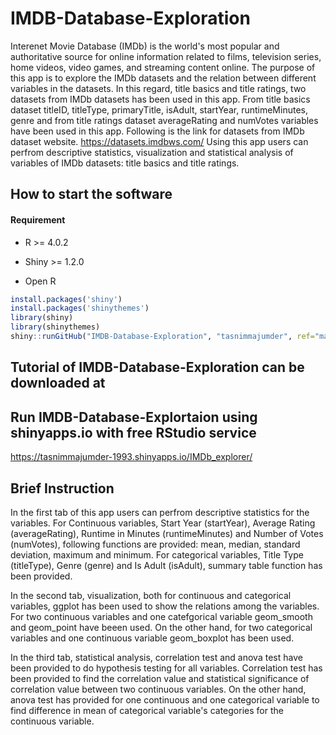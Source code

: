# IMDB-Database-Exploration

Interenet Movie Database (IMDb) is the world's most popular and authoritative source for online information related to films, television series, home videos, video games, and streaming content online. The purpose of this app is to explore the IMDb datasets and the relation between different variables in the datasets. In this regard, title basics and title ratings, two datasets from IMDb datasets has been used in this app. From title basics dataset titleID, titleType, primaryTitle, isAdult, startYear, runtimeMinutes, genre and from title ratings dataset averageRating and numVotes variables have been used in this app. Following is the link for datasets from IMDb dataset website.
https://datasets.imdbws.com/
Using this app users can perfrom descriptive statistics, visualization and statistical analysis of variables of IMDb datasets: title basics and title ratings. 

## How to start the software

#### Requirement
* R >= 4.0.2
* Shiny >= 1.2.0

* Open R 
```R
install.packages('shiny')
install.packages('shinythemes')
library(shiny)
library(shinythemes)
shiny::runGitHub("IMDB-Database-Exploration", "tasnimmajumder", ref="main")
```

## Tutorial of IMDB-Database-Exploration can be downloaded at


## Run IMDB-Database-Explortaion using shinyapps.io with free RStudio service

https://tasnimmajumder-1993.shinyapps.io/IMDb_explorer/

## Brief Instruction

In the first tab of this app users can perfrom descriptive statistics for the variables. For Continuous variables, Start Year (startYear), Average Rating (averageRating), Runtime in Minutes (runtimeMinutes) and Number of Votes (numVotes), following functions are provided: mean, median, standard deviation, maximum and minimum. For categorical variables, Title Type (titleType), Genre (genre) and Is Adult (isAdult), summary table function has been provided.

In the second tab, visualization, both for continuous and categorical variables, ggplot has been used to show the relations among the variables. For two continuous variables and one catefgorical variable geom_smooth and geom_point have beeen used. On the other hand, for two categorical variables and one continuous variable geom_boxplot has been used.

In the third tab, statistical analysis, correlation test and anova test have been provided to do hypothesis testing for all variables. Correlation test has been provided to find the correlation value and statistical significance of correlation value between two continuous variables. On the other hand, anova test has provided for one continuous and one categorical variable to find difference in mean of categorical variable's categories for the continuous variable.

